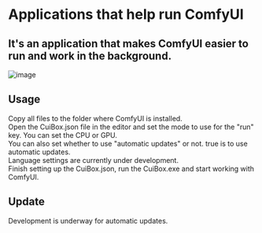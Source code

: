 # Applications that help run ComfyUI   
It's an application that makes ComfyUI easier to run and work in the background.   
----
![image](./images/cuibox.gif)
## Usage   
Copy all files to the folder where ComfyUI is installed.  
Open the CuiBox.json file in the editor and set the mode to use for the "run" key. You can set the CPU or GPU.   
You can also set whether to use "automatic updates" or not. true is to use automatic updates.   
Language settings are currently under development.   
Finish setting up the CuiBox.json, run the CuiBox.exe and start working with ComfyUI.   
## Update   
Development is underway for automatic updates.   
